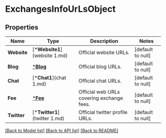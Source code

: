 # ExchangesInfoUrLsObject

## Properties
Name | Type | Description | Notes
------------ | ------------- | ------------- | -------------
**Website** | [***Website1**](website 1.md) | Official website URLs. | [default to null]
**Blog** | [***Blog**](blog.md) | Official blog URLs. | [default to null]
**Chat** | [***Chat1**](chat 1.md) | Official chat URLs. | [default to null]
**Fee** | [***Fee**](fee.md) | Official web URLs covering exchange fees. | [default to null]
**Twitter** | [***Twitter1**](twitter 1.md) | Official twitter profile URLs. | [default to null]

[[Back to Model list]](../README.md#documentation-for-models) [[Back to API list]](../README.md#documentation-for-api-endpoints) [[Back to README]](../README.md)


